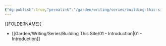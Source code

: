 ```yaml
---
{"dg-publish":true,"permalink":"/garden/writing/series/building-this-site/building-this-site/","pinned":true,"contentClasses":"foldernote","noteIcon":"1","created":"2024-12-06T21:52:56.982+01:00","updated":"2024-12-06T21:57:32.692+01:00"}
---
```


{{FOLDERNAME}}

- [[Garden/Writing/Series/Building This Site/01 - Introduction\|01 - Introduction]]

